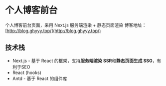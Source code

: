 # 个人博客前台
个人博客前台页面，采用 Next.js 服务端渲染 + 静态页面渲染
博客地址：[http://blog.ghyyy.top/](http://blog.ghyyy.top/)

## 技术栈
- Next.js - 基于 React 的框架，支持**服务端渲染 SSR**和**静态页面生成 SSG**，有利于SEO
- React (hooks)
- Antd - 基于 React 的组件库